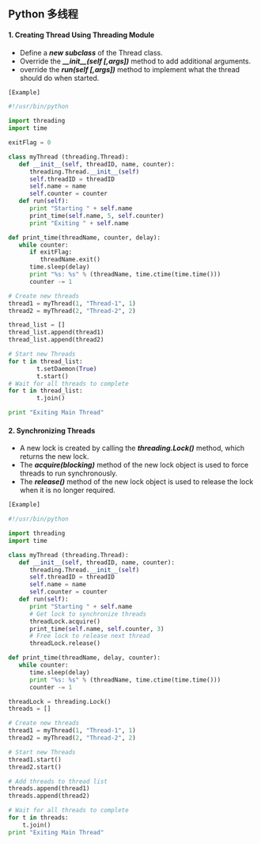## Python 多线程


#### 1. Creating Thread Using Threading Module
* Define a ***new subclass*** of the Thread class.
* Override the ***\_\_init__(self [,args])*** method to add additional arguments.
* override the ***run(self [,args])*** method to implement what the thread should do when started.

```python
[Example]

#!/usr/bin/python

import threading
import time

exitFlag = 0

class myThread (threading.Thread):
   def __init__(self, threadID, name, counter):
      threading.Thread.__init__(self)
      self.threadID = threadID
      self.name = name
      self.counter = counter
   def run(self):
      print "Starting " + self.name
      print_time(self.name, 5, self.counter)
      print "Exiting " + self.name

def print_time(threadName, counter, delay):
   while counter:
      if exitFlag:
         threadName.exit()
      time.sleep(delay)
      print "%s: %s" % (threadName, time.ctime(time.time()))
      counter -= 1

# Create new threads
thread1 = myThread(1, "Thread-1", 1)
thread2 = myThread(2, "Thread-2", 2)

thread_list = []
thread_list.append(thread1)
thread_list.append(thread2)

# Start new Threads
for t in thread_list:
        t.setDaemon(True)
        t.start()
# Wait for all threads to complete
for t in thread_list:
        t.join()

print "Exiting Main Thread"
```


#### 2. Synchronizing Threads
* A new lock is created by calling the ***threading.Lock()*** method, which returns the new lock.
* The ***acquire(blocking)*** method of the new lock object is used to force threads to run synchronously.
* The ***release()*** method of the new lock object is used to release the lock when it is no longer required.

```python
[Example]

#!/usr/bin/python

import threading
import time

class myThread (threading.Thread):
   def __init__(self, threadID, name, counter):
      threading.Thread.__init__(self)
      self.threadID = threadID
      self.name = name
      self.counter = counter
   def run(self):
      print "Starting " + self.name
      # Get lock to synchronize threads
      threadLock.acquire()
      print_time(self.name, self.counter, 3)
      # Free lock to release next thread
      threadLock.release()

def print_time(threadName, delay, counter):
   while counter:
      time.sleep(delay)
      print "%s: %s" % (threadName, time.ctime(time.time()))
      counter -= 1

threadLock = threading.Lock()
threads = []

# Create new threads
thread1 = myThread(1, "Thread-1", 1)
thread2 = myThread(2, "Thread-2", 2)

# Start new Threads
thread1.start()
thread2.start()

# Add threads to thread list
threads.append(thread1)
threads.append(thread2)

# Wait for all threads to complete
for t in threads:
    t.join()
print "Exiting Main Thread"
```